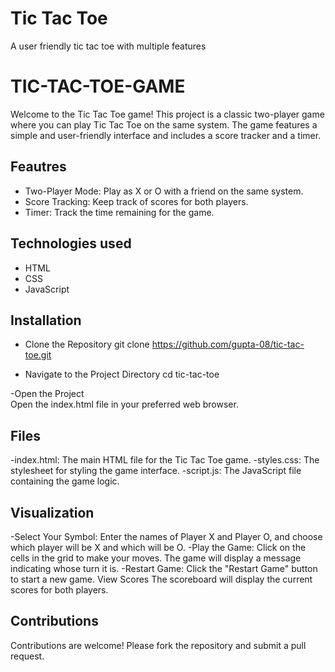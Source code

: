 # Tic Tac Toe
 A user friendly tic tac toe with multiple features
# TIC-TAC-TOE-GAME
 Welcome to the Tic Tac Toe game! This project is a classic two-player game where you can play Tic Tac Toe on the same system. The game features a simple and user-friendly interface and includes a score tracker and a timer. 

## Feautres
-  Two-Player Mode: Play as X or O with a friend on the same system. 
- Score Tracking: Keep track of scores for both players. 
- Timer: Track the time remaining for the game.

## Technologies used
- HTML
- CSS
- JavaScript

## Installation

- Clone the Repository 
git clone https://github.com/gupta-08/tic-tac-toe.git

- Navigate to the Project Directory
 cd tic-tac-toe

-Open the Project  
Open the index.html file in your preferred web browser. 

## Files
 -index.html: The main HTML file for the Tic Tac Toe game.
 -styles.css: The stylesheet for styling the game interface. 
-script.js: The JavaScript file containing the game logic. 

## Visualization
-Select Your Symbol:  Enter the names of Player X and Player O, and choose which player will be X and which will be O. 
-Play the Game:  Click on the cells in the grid to make your moves. The game will display a message indicating whose turn it is.
-Restart Game: Click the "Restart Game" button to start a new game.  View Scores  The scoreboard will display the current scores for both players.

## Contributions
Contributions are welcome! Please fork the repository and submit a pull request.





